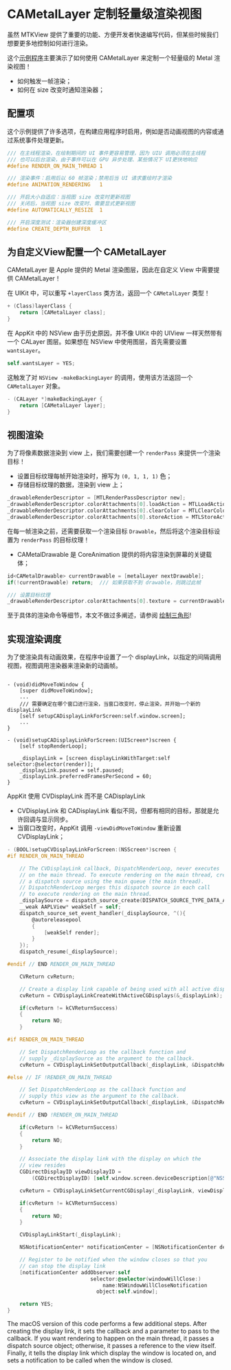 # CAMetalLayer 定制轻量级渲染视图

虽然 MTKView 提供了重要的功能、方便开发者快速编写代码，但某些时候我们想要更多地控制如何进行渲染。

这个[示例程序](https://github.com/Kanthine/MetalCode/tree/main/MetalLayer)主要演示了如何使用 CAMetalLayer 来定制一个轻量级的 Metal 渲染视图！
* 如何触发一帧渲染；
* 如何在 size 改变时通知渲染器；

## 配置项

这个示例提供了许多选项，在构建应用程序时启用，例如是否动画视图的内容或通过系统事件处理更新。

``` objective-c
/// 在主线程渲染，在绘制期间的 UI 事件更容易管理，因为 UIU 调用必须在主线程
/// 也可以后台渲染，由于事件可以在 GPU 异步处理、某些情况下 UI更快地响应
#define RENDER_ON_MAIN_THREAD 1

/// 渲染事件：启用后以 60 帧渲染；禁用后当 UI 请求重绘时才渲染
#define ANIMATION_RENDERING   1

/// 开启大小自适应：当视图 size 改变时更新视图
/// 关闭后，当视图 size 改变时、需要显式更新视图
#define AUTOMATICALLY_RESIZE  1

/// 开启深度测试：渲染器创建深度缓冲区
#define CREATE_DEPTH_BUFFER   1
```

## 为自定义View配置一个 CAMetalLayer

CAMetalLayer 是 Apple 提供的 Metal 渲染图层，因此在自定义 View 中需要提供 CAMetalLayer！

在 UIKit 中，可以重写 `+layerClass` 类方法，返回一个 `CAMetalLayer` 类型！

``` objective-c
+ (Class)layerClass {
    return [CAMetalLayer class];
}
```

在 AppKit 中的 NSView 由于历史原因，并不像 UIKit 中的 UIView 一样天然带有一个 CALayer 图层。如果想在 NSView 中使用图层，首先需要设置 `wantsLayer`。  

``` objective-c
self.wantsLayer = YES;
```

这触发了对 `NSView -makeBackingLayer` 的调用，使用该方法返回一个 `CAMetalLayer` 对象。

``` objective-c
- (CALayer *)makeBackingLayer {
    return [CAMetalLayer layer];
}
```


## 视图渲染

为了将像素数据渲染到 view 上，我们需要创建一个 `renderPass` 来提供一个渲染目标！
* 设置目标纹理每帧开始渲染时，擦写为 `(0, 1, 1, 1)` 色；
* 存储目标纹理的数据，渲染到 view 上；

``` objective-c
_drawableRenderDescriptor = [MTLRenderPassDescriptor new];
_drawableRenderDescriptor.colorAttachments[0].loadAction = MTLLoadActionClear;
_drawableRenderDescriptor.colorAttachments[0].clearColor = MTLClearColorMake(0, 1, 1, 1);
_drawableRenderDescriptor.colorAttachments[0].storeAction = MTLStoreActionStore;
```

在每一帧渲染之前，还需要获取一个渲染目标 `Drawable`，然后将这个渲染目标设置为 `renderPass` 的目标纹理！
* CAMetalDrawable 是 CoreAnimation 提供的将内容渲染到屏幕的关键载体；

``` objective-c
id<CAMetalDrawable> currentDrawable = [metalLayer nextDrawable];
if(!currentDrawable) return;  /// 如果获取不到 drawable，则跳过此帧

/// 设置目标纹理
_drawableRenderDescriptor.colorAttachments[0].texture = currentDrawable.texture;
```

至于具体的渲染命令等细节，本文不做过多阐述，请参阅 [绘制三角形](https://github.com/Kanthine/MetalCode/tree/main/DrawTriangle)!

## 实现渲染调度

为了使渲染具有动画效果，在程序中设置了一个 displayLink，以指定的间隔调用视图，视图调用渲染器来渲染新的动画帧。


``` UIKit

- (void)didMoveToWindow {
    [super didMoveToWindow];
    ...
    /// 需要确定在哪个窗口进行渲染，当窗口改变时，停止渲染，并开始一个新的 displayLink
    [self setupCADisplayLinkForScreen:self.window.screen];
    ...
}

- (void)setupCADisplayLinkForScreen:(UIScreen*)screen {
    [self stopRenderLoop];
    
    _displayLink = [screen displayLinkWithTarget:self selector:@selector(render)];
    _displayLink.paused = self.paused;
    _displayLink.preferredFramesPerSecond = 60;
}
```

AppKit 使用 CVDisplayLink 而不是 CADisplayLink
* CVDisplayLink 和 CADisplayLink 看似不同，但都有相同的目标，那就是允许回调与显示同步。
* 当窗口改变时，AppKit 调用 `-viewDidMoveToWindow` 重新设置 CVDisplayLink；

``` objective-c
- (BOOL)setupCVDisplayLinkForScreen:(NSScreen*)screen {
#if RENDER_ON_MAIN_THREAD

    // The CVDisplayLink callback, DispatchRenderLoop, never executes
    // on the main thread. To execute rendering on the main thread, create
    // a dispatch source using the main queue (the main thread).
    // DispatchRenderLoop merges this dispatch source in each call
    // to execute rendering on the main thread.
    _displaySource = dispatch_source_create(DISPATCH_SOURCE_TYPE_DATA_ADD, 0, 0, dispatch_get_main_queue());
    __weak AAPLView* weakSelf = self;
    dispatch_source_set_event_handler(_displaySource, ^(){
        @autoreleasepool
        {
            [weakSelf render];
        }
    });
    dispatch_resume(_displaySource);

#endif // END RENDER_ON_MAIN_THREAD

    CVReturn cvReturn;

    // Create a display link capable of being used with all active displays
    cvReturn = CVDisplayLinkCreateWithActiveCGDisplays(&_displayLink);

    if(cvReturn != kCVReturnSuccess)
    {
        return NO;
    }

#if RENDER_ON_MAIN_THREAD

    // Set DispatchRenderLoop as the callback function and
    // supply _displaySource as the argument to the callback.
    cvReturn = CVDisplayLinkSetOutputCallback(_displayLink, &DispatchRenderLoop, (__bridge void*)_displaySource);

#else // IF !RENDER_ON_MAIN_THREAD

    // Set DispatchRenderLoop as the callback function and
    // supply this view as the argument to the callback.
    cvReturn = CVDisplayLinkSetOutputCallback(_displayLink, &DispatchRenderLoop, (__bridge void*)self);

#endif // END !RENDER_ON_MAIN_THREAD

    if(cvReturn != kCVReturnSuccess)
    {
        return NO;
    }

    // Associate the display link with the display on which the
    // view resides
    CGDirectDisplayID viewDisplayID =
        (CGDirectDisplayID) [self.window.screen.deviceDescription[@"NSScreenNumber"] unsignedIntegerValue];;

    cvReturn = CVDisplayLinkSetCurrentCGDisplay(_displayLink, viewDisplayID);

    if(cvReturn != kCVReturnSuccess)
    {
        return NO;
    }

    CVDisplayLinkStart(_displayLink);

    NSNotificationCenter* notificationCenter = [NSNotificationCenter defaultCenter];

    // Register to be notified when the window closes so that you
    // can stop the display link
    [notificationCenter addObserver:self
                           selector:@selector(windowWillClose:)
                               name:NSWindowWillCloseNotification
                             object:self.window];

    return YES;
}
```

The macOS version of this code performs a few additional steps. After creating the display link, it sets the callback and a parameter to pass to the callback. If you want rendering to happen on the main thread, it passes a dispatch source object; otherwise, it passes a reference to the view itself. Finally, it tells the display link which display the window is located on, and sets a notification to be called when the window is closed.


[MTKView]: https://developer.apple.com/documentation/metalkit/mtkview
[CAMetalLayer]: https://developer.apple.com/documentation/quartzcore/cametallayer
[CAMetalDrawable]: https://developer.apple.com/documentation/quartzcore/cametaldrawable
[MTLRenderPassDescriptor]: https://developer.apple.com/documentation/metal/mtlrenderpassdescriptor
[CADisplayLink]: https://developer.apple.com/documentation/quartzcore/cadisplaylink
[CVDisplayLink]: https://developer.apple.com/documentation/corevideo/cvdisplaylink-k0k
[didMoveToWindow]: https://developer.apple.com/documentation/uikit/uiview/1622527-didmovetowindow
[viewDidMoveToWindow]: https://developer.apple.com/documentation/appkit/nsview/1483329-viewdidmovetowindow
